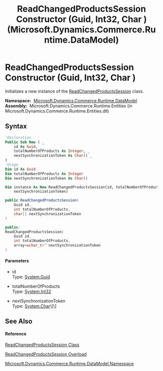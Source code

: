 ﻿---
title: ReadChangedProductsSession Constructor (Guid, Int32, Char ) (Microsoft.Dynamics.Commerce.Runtime.DataModel)
TOCTitle: ReadChangedProductsSession Constructor (Guid, Int32, Char )
ms:assetid: M:Microsoft.Dynamics.Commerce.Runtime.DataModel.ReadChangedProductsSession.#ctor(System.Guid,System.Int32,System.Char[])
ms:mtpsurl: https://technet.microsoft.com/en-us/library/microsoft.dynamics.commerce.runtime.datamodel.readchangedproductssession.readchangedproductssession(v=AX.60)
ms:contentKeyID: 62203201
ms.date: 05/18/2015
mtps_version: v=AX.60
dev_langs:
- vb
- csharp
- c++
---

# ReadChangedProductsSession Constructor (Guid, Int32, Char )

Initializes a new instance of the [ReadChangedProductsSession](readchangedproductssession-class-microsoft-dynamics-commerce-runtime-datamodel.md) class.

**Namespace:**  [Microsoft.Dynamics.Commerce.Runtime.DataModel](microsoft-dynamics-commerce-runtime-datamodel-namespace.md)  
**Assembly:**  Microsoft.Dynamics.Commerce.Runtime.Entities (in Microsoft.Dynamics.Commerce.Runtime.Entities.dll)

## Syntax

``` vb
'Declaration
Public Sub New ( _
    id As Guid, _
    totalNumberOfProducts As Integer, _
    nextSynchronizationToken As Char() _
)
'Usage
Dim id As Guid
Dim totalNumberOfProducts As Integer
Dim nextSynchronizationToken As Char()

Dim instance As New ReadChangedProductsSession(id, totalNumberOfProducts, _
    nextSynchronizationToken)
```

``` csharp
public ReadChangedProductsSession(
    Guid id,
    int totalNumberOfProducts,
    char[] nextSynchronizationToken
)
```

``` c++
public:
ReadChangedProductsSession(
    Guid id, 
    int totalNumberOfProducts, 
    array<wchar_t>^ nextSynchronizationToken
)
```

#### Parameters

  - id  
    Type: [System.Guid](https://technet.microsoft.com/en-us/library/cey1zx63\(v=ax.60\))  

<!-- end list -->

  - totalNumberOfProducts  
    Type: [System.Int32](https://technet.microsoft.com/en-us/library/td2s409d\(v=ax.60\))  

<!-- end list -->

  - nextSynchronizationToken  
    Type: [System.Char](https://technet.microsoft.com/en-us/library/k493b04s\(v=ax.60\))\[\]  

## See Also

#### Reference

[ReadChangedProductsSession Class](readchangedproductssession-class-microsoft-dynamics-commerce-runtime-datamodel.md)

[ReadChangedProductsSession Overload](readchangedproductssession-constructor-microsoft-dynamics-commerce-runtime-datamodel.md)

[Microsoft.Dynamics.Commerce.Runtime.DataModel Namespace](microsoft-dynamics-commerce-runtime-datamodel-namespace.md)

